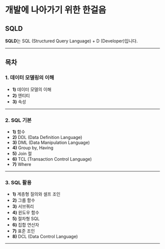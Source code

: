 # 개발에 나아가기 위한 한걸음

## SQLD
**SQLD**는 SQL (Structured Query Language) + D (Developer)입니다.

---

## 목차

### 1. 데이터 모델링의 이해
- **1)** 데이터 모델의 이해  
- **2)** 엔티티  
- **3)** 속성  

---

### 2. SQL 기본
- **1)** 함수  
- **2)** DDL (Data Definition Language)  
- **3)** DML (Data Manipulation Language)  
- **4)** Group by, Having  
- **5)** Join 절  
- **6)** TCL (Transaction Control Language)  
- **7)** Where  

---

### 3. SQL 활용
- **1)** 계층형 질의와 셀프 조인  
- **2)** 그룹 함수  
- **3)** 서브쿼리  
- **4)** 윈도우 함수  
- **5)** 절차형 SQL  
- **6)** 집합 연산자  
- **7)** 표준 조인  
- **8)** DCL (Data Control Language)  

---
